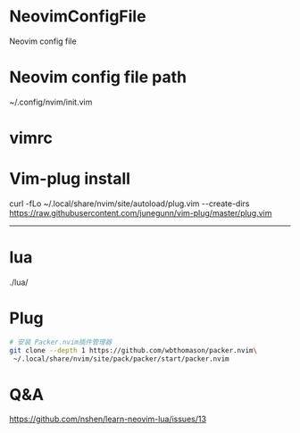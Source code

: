 # NeovimConfigFile
Neovim config file

# Neovim config file path
~/.config/nvim/init.vim

# vimrc
# Vim-plug install
curl -fLo ~/.local/share/nvim/site/autoload/plug.vim --create-dirs  https://raw.githubusercontent.com/junegunn/vim-plug/master/plug.vim

-----------------------------------------------------------------------------------------

# lua
./lua/

# Plug
```bash
# 安装 Packer.nvim插件管理器
git clone --depth 1 https://github.com/wbthomason/packer.nvim\
 ~/.local/share/nvim/site/pack/packer/start/packer.nvim 
```

# Q&A
https://github.com/nshen/learn-neovim-lua/issues/13